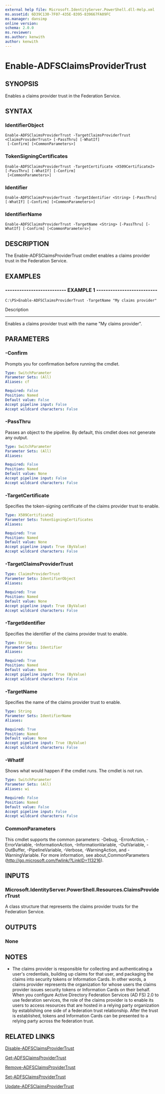 ```yaml
---
external help file: Microsoft.IdentityServer.PowerShell.dll-Help.xml
ms.assetid: 6D39C130-7F07-435E-8395-839667FA09FC
ms.manager: dansimp
online version: 
schema: 2.0.0
ms.reviewer:
ms.author: kenwith
author: kenwith
---
```


# Enable-ADFSClaimsProviderTrust

## SYNOPSIS
Enables a claims provider trust in the Federation Service.

## SYNTAX

### IdentifierObject
```
Enable-ADFSClaimsProviderTrust -TargetClaimsProviderTrust <ClaimsProviderTrust> [-PassThru] [-WhatIf]
 [-Confirm] [<CommonParameters>]
```

### TokenSigningCertificates
```
Enable-ADFSClaimsProviderTrust -TargetCertificate <X509Certificate2> [-PassThru] [-WhatIf] [-Confirm]
 [<CommonParameters>]
```

### Identifier
```
Enable-ADFSClaimsProviderTrust -TargetIdentifier <String> [-PassThru] [-WhatIf] [-Confirm] [<CommonParameters>]
```

### IdentifierName
```
Enable-ADFSClaimsProviderTrust -TargetName <String> [-PassThru] [-WhatIf] [-Confirm] [<CommonParameters>]
```

## DESCRIPTION
The Enable-ADFSClaimsProviderTrust cmdlet enables a claims provider trust in the Federation Service.

## EXAMPLES

### -------------------------- EXAMPLE 1 --------------------------
```
C:\PS>Enable-ADFSClaimsProviderTrust -TargetName "My claims provider"
```

Description

-----------

Enables a claims provider trust with the name "My claims provider".

## PARAMETERS

### -Confirm
Prompts you for confirmation before running the cmdlet.

```yaml
Type: SwitchParameter
Parameter Sets: (All)
Aliases: cf

Required: False
Position: Named
Default value: False
Accept pipeline input: False
Accept wildcard characters: False
```

### -PassThru
Passes an object to the pipeline.
By default, this cmdlet does not generate any output.

```yaml
Type: SwitchParameter
Parameter Sets: (All)
Aliases: 

Required: False
Position: Named
Default value: None
Accept pipeline input: False
Accept wildcard characters: False
```

### -TargetCertificate
Specifies the token-signing certificate of the claims provider trust to enable.

```yaml
Type: X509Certificate2
Parameter Sets: TokenSigningCertificates
Aliases: 

Required: True
Position: Named
Default value: None
Accept pipeline input: True (ByValue)
Accept wildcard characters: False
```

### -TargetClaimsProviderTrust
```yaml
Type: ClaimsProviderTrust
Parameter Sets: IdentifierObject
Aliases: 

Required: True
Position: Named
Default value: None
Accept pipeline input: True (ByValue)
Accept wildcard characters: False
```

### -TargetIdentifier
Specifies the identifier of the claims provider trust to enable.

```yaml
Type: String
Parameter Sets: Identifier
Aliases: 

Required: True
Position: Named
Default value: None
Accept pipeline input: True (ByValue)
Accept wildcard characters: False
```

### -TargetName
Specifies the name of the claims provider trust to enable.

```yaml
Type: String
Parameter Sets: IdentifierName
Aliases: 

Required: True
Position: Named
Default value: None
Accept pipeline input: True (ByValue)
Accept wildcard characters: False
```

### -WhatIf
Shows what would happen if the cmdlet runs.
The cmdlet is not run.

```yaml
Type: SwitchParameter
Parameter Sets: (All)
Aliases: wi

Required: False
Position: Named
Default value: False
Accept pipeline input: False
Accept wildcard characters: False
```

### CommonParameters
This cmdlet supports the common parameters: -Debug, -ErrorAction, -ErrorVariable, -InformationAction, -InformationVariable, -OutVariable, -OutBuffer, -PipelineVariable, -Verbose, -WarningAction, and -WarningVariable. For more information, see about_CommonParameters (http://go.microsoft.com/fwlink/?LinkID=113216).

## INPUTS

### Microsoft.IdentityServer.PowerShell.Resources.ClaimsProviderTrust
A class structure that represents the claims provider trusts for the Federation Service.

## OUTPUTS

### None

## NOTES
* The claims provider is responsible for collecting and authenticating a user's credentials, building up claims for that user, and packaging the claims into security tokens or Information Cards. In other words, a claims provider represents the organization for whose users the claims provider issues security tokens or Information Cards on their behalf. When you configure Active Directory Federation Services (AD FS) 2.0  to use federation services, the role of the claims provider is to enable its users to access resources that are hosted in a relying party organization by establishing one side of a federation trust relationship. After the trust is established, tokens and Information Cards can be presented to a relying party across the federation trust.

## RELATED LINKS

[Disable-ADFSClaimsProviderTrust](./Disable-ADFSClaimsProviderTrust.md)

[Get-ADFSClaimsProviderTrust](./Get-ADFSClaimsProviderTrust.md)

[Remove-ADFSClaimsProviderTrust](./Remove-ADFSClaimsProviderTrust.md)

[Set-ADFSClaimsProviderTrust](./Set-ADFSClaimsProviderTrust.md)

[Update-ADFSClaimsProviderTrust](./Update-ADFSClaimsProviderTrust.md)

